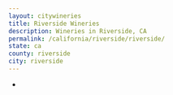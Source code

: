 ```yaml
---
layout: citywineries
title: Riverside Wineries
description: Wineries in Riverside, CA
permalink: /california/riverside/riverside/
state: ca
county: riverside
city: riverside
---
```

-
